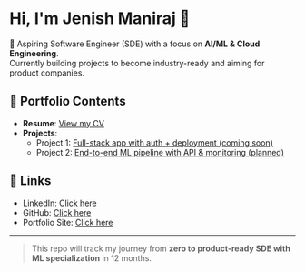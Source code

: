 # Hi, I'm Jenish Maniraj 👋

🚀 Aspiring Software Engineer (SDE) with a focus on **AI/ML & Cloud Engineering**.  
Currently building projects to become industry-ready and aiming for product companies.

## 📂 Portfolio Contents
- **Resume**: [View my CV](./Jenish_CV.pdf)  
- **Projects**:  
  - Project 1: [Full-stack app with auth + deployment (coming soon)]()  
  - Project 2: [End-to-end ML pipeline with API & monitoring (planned)]()  

## 🔗 Links
- LinkedIn: [Click here](https://linkedin.com/in/jenish-maniraj-j-c-869b6031a)  
- GitHub: [Click here](https://github.com/jenish-maniraj)
- Portfolio Site: [Click here](https://jenish-maniraj.github.io/)
---
> This repo will track my journey from **zero to product-ready SDE with ML specialization** in 12 months.
